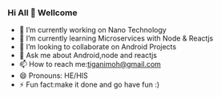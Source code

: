 ### Hi All 👋 Wellcome
- 🔭 I’m currently working on Nano Technology
- 🌱 I’m currently learning Microservices with Node & Reactjs
- 👯 I’m looking to collaborate on Android Projects
- 💬 Ask me about Android,node and reactjs
- 📫 How to reach me:tiganimoh@gmail.com
- 😄 Pronouns: HE/HIS
- ⚡ Fun fact:make it done and go have fun :)

